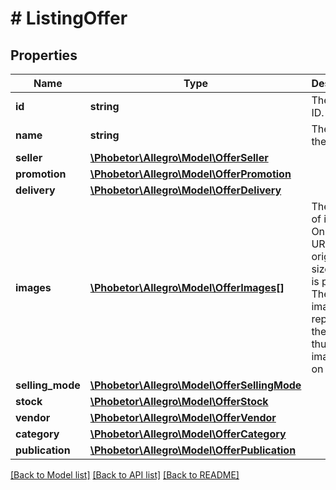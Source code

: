 # # ListingOffer

## Properties

Name | Type | Description | Notes
------------ | ------------- | ------------- | -------------
**id** | **string** | The offer ID. | [optional]
**name** | **string** | The title of the offer. | [optional]
**seller** | [**\Phobetor\Allegro\Model\OfferSeller**](OfferSeller.md) |  | [optional]
**promotion** | [**\Phobetor\Allegro\Model\OfferPromotion**](OfferPromotion.md) |  | [optional]
**delivery** | [**\Phobetor\Allegro\Model\OfferDelivery**](OfferDelivery.md) |  | [optional]
**images** | [**\Phobetor\Allegro\Model\OfferImages[]**](OfferImages.md) | The gallery of images. Only the URL of the original sized image is provided. The first image represents the thumbnail image used on listing. | [optional]
**selling_mode** | [**\Phobetor\Allegro\Model\OfferSellingMode**](OfferSellingMode.md) |  | [optional]
**stock** | [**\Phobetor\Allegro\Model\OfferStock**](OfferStock.md) |  | [optional]
**vendor** | [**\Phobetor\Allegro\Model\OfferVendor**](OfferVendor.md) |  | [optional]
**category** | [**\Phobetor\Allegro\Model\OfferCategory**](OfferCategory.md) |  | [optional]
**publication** | [**\Phobetor\Allegro\Model\OfferPublication**](OfferPublication.md) |  | [optional]

[[Back to Model list]](../../README.md#models) [[Back to API list]](../../README.md#endpoints) [[Back to README]](../../README.md)
